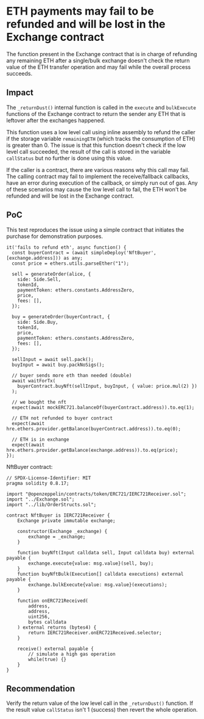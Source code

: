 # ETH payments may fail to be refunded and will be lost in the Exchange contract

The function present in the Exchange contract that is in charge of refunding any remaining ETH after a single/bulk exchange doesn't check the return value of the ETH transfer operation and may fail while the overall process succeeds.

## Impact

The `_returnDust()` internal function is called in the `execute` and `bulkExecute` functions of the Exchange contract to return the sender any ETH that is leftover after the exchanges happened.

This function uses a low level call using inline assembly to refund the caller if the storage variable `remainingETH` (which tracks the consumption of ETH) is greater than 0. The issue is that this function doesn't check if the low level call succeeded, the result of the call is stored in the variable `callStatus` but no further is done using this value.

If the caller is a contract, there are various reasons why this call may fail. The calling contract may fail to implement the receive/fallback callbacks, have an error during execution of the callback, or simply run out of gas. Any of these scenarios may cause the low level call to fail, the ETH won't be refunded and will be lost in the Exchange contract.

## PoC

This test reproduces the issue using a simple contract that initiates the purchase for demonstration purposes.

```
it('fails to refund eth', async function() {
  const buyerContract = (await simpleDeploy('NftBuyer', [exchange.address])) as any;
  const price = ethers.utils.parseEther("1");

  sell = generateOrder(alice, {
    side: Side.Sell,
    tokenId,
    paymentToken: ethers.constants.AddressZero,
    price,
    fees: [],
  });

  buy = generateOrder(buyerContract, {
    side: Side.Buy,
    tokenId,
    price,
    paymentToken: ethers.constants.AddressZero,
    fees: [],
  });

  sellInput = await sell.pack();
  buyInput = await buy.packNoSigs();

  // buyer sends more eth than needed (double)
  await waitForTx(
    buyerContract.buyNft(sellInput, buyInput, { value: price.mul(2) })
  );
  
  // we bought the nft
  expect(await mockERC721.balanceOf(buyerContract.address)).to.eq(1);
  
  // ETH not refunded to buyer contract
  expect(await hre.ethers.provider.getBalance(buyerContract.address)).to.eq(0);
  
  // ETH is in exchange
  expect(await hre.ethers.provider.getBalance(exchange.address)).to.eq(price);
});
```

NftBuyer contract:

```
// SPDX-License-Identifier: MIT
pragma solidity 0.8.17;

import "@openzeppelin/contracts/token/ERC721/IERC721Receiver.sol";
import "../Exchange.sol";
import "../lib/OrderStructs.sol";

contract NftBuyer is IERC721Receiver {
    Exchange private immutable exchange;

    constructor(Exchange _exchange) {
        exchange = _exchange;
    }

    function buyNft(Input calldata sell, Input calldata buy) external payable {
        exchange.execute{value: msg.value}(sell, buy);
    }
    function buyNftBulk(Execution[] calldata executions) external payable {
        exchange.bulkExecute{value: msg.value}(executions);
    }

    function onERC721Received(
        address,
        address,
        uint256,
        bytes calldata
    ) external returns (bytes4) {
        return IERC721Receiver.onERC721Received.selector;
    }

    receive() external payable {
        // simulate a high gas operation
        while(true) {}
    }
}
```

## Recommendation

Verify the return value of the low level call in the `_returnDust()` function. If the result value `callStatus` isn't 1 (success) then revert the whole operation.
